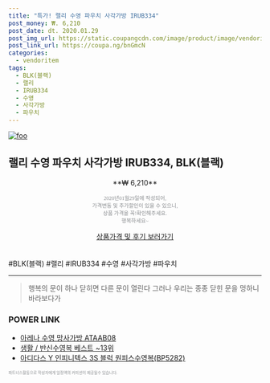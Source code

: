 ```yaml
--- 
title: "특가! 랠리 수영 파우치 사각가방 IRUB334" 
post_money: ₩. 6,210 
post_date: dt. 2020.01.29 
post_img_url: https://static.coupangcdn.com/image/product/image/vendoritem/2019/03/11/3739258919/e6047374-eba3-492f-8278-b6f0ec2e5dd5.jpg 
post_link_url: https://coupa.ng/bnGmcN 
categories: 
  - vendoritem 
tags: 
  - BLK(블랙) 
  - 랠리 
  - IRUB334 
  - 수영 
  - 사각가방 
  - 파우치 
--- 
```

[![foo](https://static.coupangcdn.com/image/product/image/vendoritem/2019/03/11/3739258919/e6047374-eba3-492f-8278-b6f0ec2e5dd5.jpg)](https://coupa.ng/bnGmcN) 

## 랠리 수영 파우치 사각가방 IRUB334, BLK(블랙) 
<p style="text-align: center;">**₩ 6,210**</p> 
<p style="text-align: center;"><span style="color: #898c8f; font-family: Georgia,Times,serif; font-size: 0.75em;">2020년01월29일에 작성되어, <br>가격변동 및 추가할인이 있을 수 있으니,<br> 상품 가격을 꼭!확인해주세요.<br>행복하세요~</span> 
</p>	 
<div markdown="0" style="text-align: center;"><a href="https://coupa.ng/bnGmcN" class="btn btn--success">상품가격 및 후기 보러가기</a></div> 
<br><br> 
  #BLK(블랙) #랠리 #IRUB334 #수영 #사각가방 #파우치 
<hr> 

> 행복의 문이 하나 닫히면 다른 문이 열린다 그러나 우리는 종종 닫힌 문을 멍하니 바라보다가 


### POWER LINK

* <a href="https://blog.naver.com/fasyy4321/221788596636" target="_blank">아레나 수영 망사가방 ATAAB08</a>
* <a href="https://blog.naver.com/santokki14/221777361128" target="_blank">생활 / 반신수영복 베스트 ~13위</a>
* <a href="https://blog.naver.com/santokki14/221784260550" target="_blank">아디다스 Y 인피니텍스 3S 블럭 원피스수영복(BP5282)</a>

<span style="color: #898c8f; font-family: Georgia,Times,serif; font-size: 0.55em;">파트너스활동으로 작성자에게 일정액의 커미션이 제공될수 있습니다.</span> 
